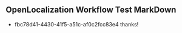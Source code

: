 ## OpenLocalization Workflow Test MarkDown
* fbc78d41-4430-41f5-a51c-af0c2fcc83e4 thanks!

<!--HONumber=Aug16_HO1-->


